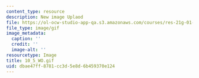 ```yaml
---
content_type: resource
description: New image Uplaod
file: https://ol-ocw-studio-app-qa.s3.amazonaws.com/courses/res-21g-01-kana-spring-2010/dbae47ff8781cc3d5e8d6b459370e124_10_5_WO.gif
file_type: image/gif
image_metadata:
  caption: ''
  credit: ''
  image-alt: ''
resourcetype: Image
title: 10_5_WO.gif
uid: dbae47ff-8781-cc3d-5e8d-6b459370e124
---
```

